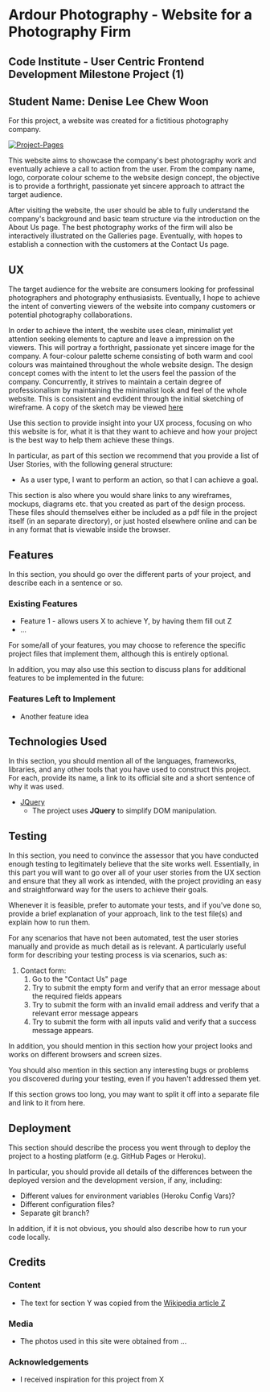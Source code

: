 # Ardour Photography - Website for a Photography Firm  
##  Code Institute - User Centric Frontend Development Milestone Project (1)
##  Student Name: Denise Lee Chew Woon

For this project, a website was created for a fictitious photography company.

<a href="https://ibb.co/8dd0fDr"><img src="https://i.ibb.co/CMMzY5b/Project-Pages.jpg" alt="Project-Pages" border="0"/></a>

This website aims to showcase the company's best photography work and eventually achieve  a call to action from the user. From the company name, logo, corporate colour scheme to the website design concept, the objective is to provide a forthright, passionate yet sincere approach to attract the target audience. 

After visiting the website, the user should be able to fully understand the company's background and basic team structure via the introduction on the About Us page. The best photography works of the firm will also be interactively illustrated on the Galleries page. Eventually, with hopes to establish a connection with the customers at the Contact Us page.
 
## UX

The target audience for the website are consumers looking for professinal photographers and photography enthusiasists. Eventually, I hope to achieve the intent of converting viewers of the website into company customers or potential photography collaborations.

In order to achieve the intent, the wesbite uses clean, minimalist yet attention seeking elements to capture and leave a impression on the viewers. This will portray a forthright, passionate yet sincere image for the company. A four-colour palette scheme consisting of both warm and cool colours was maintained throughout the whole website design. The design concept comes with the intent to let the users feel the passion of the company. Concurrently, it strives to maintain a certain degree of professionalism by maintaining the minimalist look and feel of the whole website. This is consistent and evdident through the initial sketching of wireframe. A copy of the sketch may be viewed [here](https://drive.google.com/open?id=1v517SFDDMVm5ZJ5zaNFKmwJi8O_Qc_-k)

Use this section to provide insight into your UX process, focusing on who this website is for, what it is that they want to achieve and how your project is the best way to help them achieve these things.

In particular, as part of this section we recommend that you provide a list of User Stories, with the following general structure:
- As a user type, I want to perform an action, so that I can achieve a goal.

This section is also where you would share links to any wireframes, mockups, diagrams etc. that you created as part of the design process. These files should themselves either be included as a pdf file in the project itself (in an separate directory), or just hosted elsewhere online and can be in any format that is viewable inside the browser.

## Features

In this section, you should go over the different parts of your project, and describe each in a sentence or so.
 
### Existing Features
- Feature 1 - allows users X to achieve Y, by having them fill out Z
- ...

For some/all of your features, you may choose to reference the specific project files that implement them, although this is entirely optional.

In addition, you may also use this section to discuss plans for additional features to be implemented in the future:

### Features Left to Implement
- Another feature idea

## Technologies Used

In this section, you should mention all of the languages, frameworks, libraries, and any other tools that you have used to construct this project. For each, provide its name, a link to its official site and a short sentence of why it was used.

- [JQuery](https://jquery.com)
    - The project uses **JQuery** to simplify DOM manipulation.


## Testing

In this section, you need to convince the assessor that you have conducted enough testing to legitimately believe that the site works well. Essentially, in this part you will want to go over all of your user stories from the UX section and ensure that they all work as intended, with the project providing an easy and straightforward way for the users to achieve their goals.

Whenever it is feasible, prefer to automate your tests, and if you've done so, provide a brief explanation of your approach, link to the test file(s) and explain how to run them.

For any scenarios that have not been automated, test the user stories manually and provide as much detail as is relevant. A particularly useful form for describing your testing process is via scenarios, such as:

1. Contact form:
    1. Go to the "Contact Us" page
    2. Try to submit the empty form and verify that an error message about the required fields appears
    3. Try to submit the form with an invalid email address and verify that a relevant error message appears
    4. Try to submit the form with all inputs valid and verify that a success message appears.

In addition, you should mention in this section how your project looks and works on different browsers and screen sizes.

You should also mention in this section any interesting bugs or problems you discovered during your testing, even if you haven't addressed them yet.

If this section grows too long, you may want to split it off into a separate file and link to it from here.

## Deployment

This section should describe the process you went through to deploy the project to a hosting platform (e.g. GitHub Pages or Heroku).

In particular, you should provide all details of the differences between the deployed version and the development version, if any, including:
- Different values for environment variables (Heroku Config Vars)?
- Different configuration files?
- Separate git branch?

In addition, if it is not obvious, you should also describe how to run your code locally.


## Credits

### Content
- The text for section Y was copied from the [Wikipedia article Z](https://en.wikipedia.org/wiki/Z)

### Media
- The photos used in this site were obtained from ...

### Acknowledgements

- I received inspiration for this project from X
